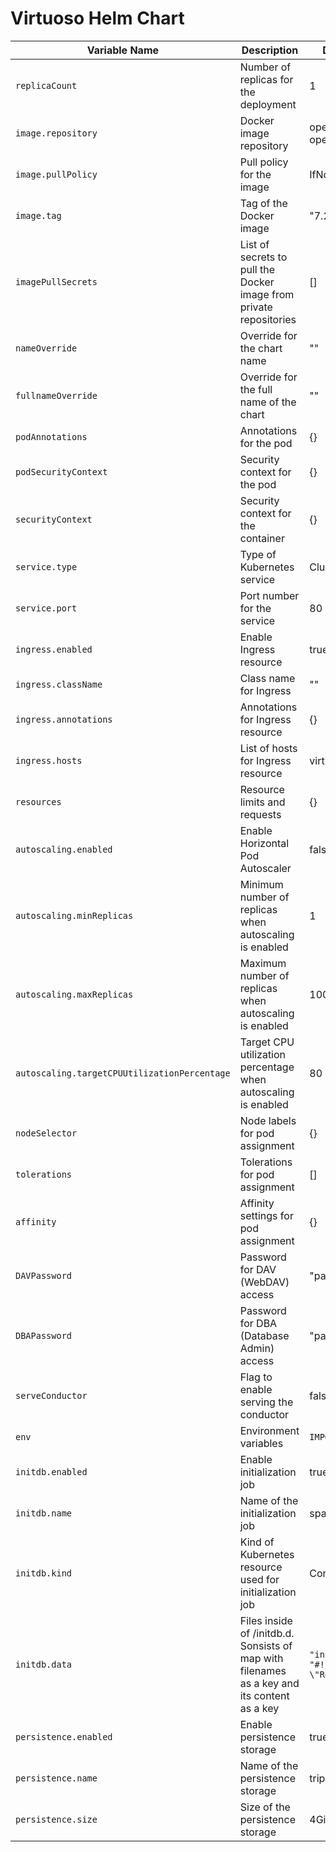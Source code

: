 # Virtuoso Helm Chart

| Variable Name                                | Description                                                                                 | Default Value                                     |
| -------------------------------------------- | ------------------------------------------------------------------------------------------- | ------------------------------------------------- |
| `replicaCount`                               | Number of replicas for the deployment                                                       | 1                                                 |
| `image.repository`                           | Docker image repository                                                                     | openlink/virtuoso-opensource-7                    |
| `image.pullPolicy`                           | Pull policy for the image                                                                   | IfNotPresent                                      |
| `image.tag`                                  | Tag of the Docker image                                                                     | "7.2.11"                                          |
| `imagePullSecrets `                          | List of secrets to pull the Docker image from private repositories                          | []                                                |
| `nameOverride`                               | Override for the chart name                                                                 | ""                                                |
| `fullnameOverride`                           | Override for the full name of the chart                                                     | ""                                                |
| `podAnnotations`                             | Annotations for the pod                                                                     | {}                                                |
| `podSecurityContext`                         | Security context for the pod                                                                | {}                                                |
| `securityContext`                            | Security context for the container                                                          | {}                                                |
| `service.type`                               | Type of Kubernetes service                                                                  | ClusterIP                                         |
| `service.port`                               | Port number for the service                                                                 | 80                                                |
| `ingress.enabled`                            | Enable Ingress resource                                                                     | true                                              |
| `ingress.className`                          | Class name for Ingress                                                                      | ""                                                |
| `ingress.annotations`                        | Annotations for Ingress resource                                                            | {}                                                |
| `ingress.hosts`                              | List of hosts for Ingress resource                                                          | virtuoso.local                                    |
| `resources`                                  | Resource limits and requests                                                                | {}                                                |
| `autoscaling.enabled`                        | Enable Horizontal Pod Autoscaler                                                            | false                                             |
| `autoscaling.minReplicas`                    | Minimum number of replicas when autoscaling is enabled                                      | 1                                                 |
| `autoscaling.maxReplicas`                    | Maximum number of replicas when autoscaling is enabled                                      | 100                                               |
| `autoscaling.targetCPUUtilizationPercentage` | Target CPU utilization percentage when autoscaling is enabled                               | 80                                                |
| `nodeSelector`                               | Node labels for pod assignment                                                              | {}                                                |
| `tolerations`                                | Tolerations for pod assignment                                                              | []                                                |
| `affinity`                                   | Affinity settings for pod assignment                                                        | {}                                                |
| `DAVPassword`                                | Password for DAV (WebDAV) access                                                            | "password"                                        |
| `DBAPassword`                                | Password for DBA (Database Admin) access                                                    | "password"                                        |
| `serveConductor`                             | Flag to enable serving the conductor                                                        | false                                             |
| `env`                                        | Environment variables                                                                       | `IMPORT_THREAD: 2`                                |
| `initdb.enabled`                             | Enable initialization job                                                                   | true                                              |
| `initdb.name`                                | Name of the initialization job                                                              | sparql-initdb                                     |
| `initdb.kind`                                | Kind of Kubernetes resource used for initialization job                                     | ConfigMap                                         |
| `initdb.data`                                | Files inside of /initdb.d. Sonsists of map with filenames as a key and its content as a key | `"init.sh": "#!/bin/bash\necho \"Ready to go!\""` |
| `persistence.enabled`                        | Enable persistence storage                                                                  | true                                              |
| `persistence.name`                           | Name of the persistence storage                                                             | triplestore                                       |
| `persistence.size`                           | Size of the persistence storage                                                             | 4Gi                                               |
